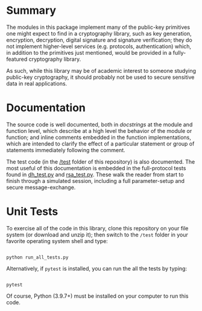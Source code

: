 # Summary
The modules in this package implement many of the public-key primitives one might expect to find in a cryptography library, such as key generation, encryption, decryption, digital signature and signature verification; they do not implement higher-level services (e.g. protocols, authentication) which, in addition to the primitives just mentioned, would be provided in a fully-featured cryptography library.

As such, while this library may be of academic interest to someone studying public-key cryptography, it should probably not be used to secure sensitive data in real applications.

# Documentation
The source code is well documented, both in <i>docstrings</i> at the module and function level, which describe at a high level the behavior of the module or function; and inline comments embedded in the function implementations, which are intended to clarify the effect of a particular statement or group of statements immediately following the comment.

The test code (in the <a href=https://github.com/dchampion/crypto/tree/master/code/test>/test</a> folder of this repository) is also documented. The most useful of this documentation is embedded in the full-protocol tests found in <a href=https://github.com/dchampion/crypto/blob/master/code/test/dh_test.py>dh_test.py</a> and <a href=https://github.com/dchampion/crypto/blob/master/code/test/rsa_test.py>rsa_test.py</a>. These walk the reader from start to finish through a simulated session, including a full parameter-setup and secure message-exchange.

# Unit Tests
To exercise all of the code in this library, clone this repository on your file system (or download and unzip it); then switch to the <code>/test</code> folder in your favorite operating system shell and type:
<p>
<code>
python run_all_tests.py
</code>
<p>
Alternatively, if <code>pytest</code> is installed, you can run the all the tests by typing:
<p>
<code>
pytest
</code>
</p>
Of course, Python (3.9.7+) must be installed on your computer to run this code.